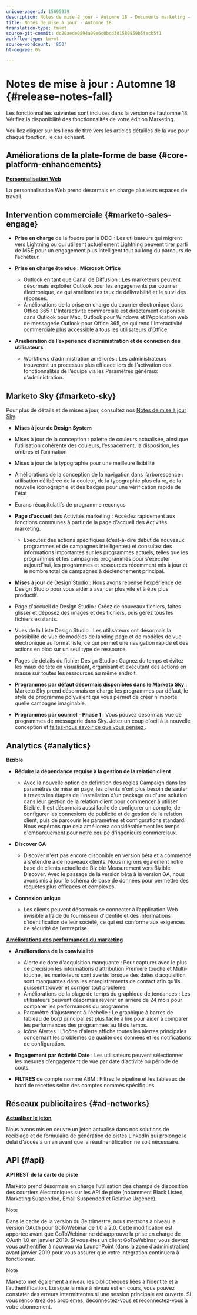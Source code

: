 ```yaml
---
unique-page-id: 15695939
description: Notes de mise à jour - Automne 18 - Documents marketing - Documentation du produit
title: Notes de mise à jour - Automne 18
translation-type: tm+mt
source-git-commit: dc20aede0894a09e6c0bcd3d1580859b5fecb5f1
workflow-type: tm+mt
source-wordcount: '850'
ht-degree: 0%

---
```



# Notes de mise à jour : Automne 18 {#release-notes-fall}

Les fonctionnalités suivantes sont incluses dans la version de l’automne 18. Vérifiez la disponibilité des fonctionnalités de votre édition Marketing.

Veuillez cliquer sur les liens de titre vers les articles détaillés de la vue pour chaque fonction, le cas échéant.

## Améliorations de la plate-forme de base {#core-platform-enhancements}

**[Personnalisation Web](/help/marketo/product-docs/web-personalization/getting-started/workspaces-in-web-personalization.md)**

La personnalisation Web prend désormais en charge plusieurs espaces de travail.

## Intervention commerciale {#marketo-sales-engage}

* **Prise en charge** de la foudre par la DDC : Les utilisateurs qui migrent vers Lightning ou qui utilisent actuellement Lightning peuvent tirer parti de MSE pour un engagement plus intelligent tout au long du parcours de l’acheteur.

* **Prise en charge étendue : Microsoft Office**

   * Outlook en tant que Canal de Diffusion : Les marketeurs peuvent désormais exploiter Outlook pour les engagements par courrier électronique, ce qui améliore les taux de délivrabilité et le suivi des réponses.
   * Améliorations de la prise en charge du courrier électronique dans Office 365 : L&#39;Interactivité commerciale est directement disponible dans Outlook pour Mac, Outlook pour Windows et l&#39;Application web de messagerie Outlook pour Office 365, ce qui rend l&#39;Interactivité commerciale plus accessible à tous les utilisateurs d&#39;Office.

* **Amélioration de l’expérience d’administration et de connexion des utilisateurs**

   * Workflows d’administration améliorés : Les administrateurs trouveront un processus plus efficace lors de l’activation des fonctionnalités de l’équipe via les Paramètres généraux d’administration.

## Marketo Sky {#marketo-sky}

Pour plus de détails et de mises à jour, consultez nos [Notes de mise à jour Sky](https://help.marketo.com).

* **Mises à jour de Design System**

* Mises à jour de la conception : palette de couleurs actualisée, ainsi que l’utilisation cohérente des couleurs, l’espacement, la disposition, les ombres et l’animation
* Mises à jour de la typographie pour une meilleure lisibilité
* Améliorations de la conception de la navigation dans l’arborescence : utilisation délibérée de la couleur, de la typographie plus claire, de la nouvelle iconographie et des badges pour une vérification rapide de l&#39;état
* Ecrans récapitulatifs de programme reconçus

* **Page d&#39;accueil** des Activités marketing : Accédez rapidement aux fonctions communes à partir de la page d’accueil des Activités marketing.

   * Exécutez des actions spécifiques (c’est-à-dire début de nouveaux programmes et de campagnes intelligentes) et consultez des informations importantes sur les programmes actuels, telles que les programmes et les campagnes programmés pour s’exécuter aujourd’hui, les programmes et ressources récemment mis à jour et le nombre total de campagnes à déclenchement principal.

* **Mises à jour** de Design Studio : Nous avons repensé l&#39;expérience de Design Studio pour vous aider à avancer plus vite et à être plus productif.
* Page d&#39;accueil de Design Studio : Créez de nouveaux fichiers, faites glisser et déposez des images et des fichiers, puis gérez tous les fichiers existants.
* Vues de la Liste Design Studio : Les utilisateurs ont désormais la possibilité de vue de modèles de landing page et de modèles de vue électronique au format liste, ce qui permet une navigation rapide et des actions en bloc sur un seul type de ressource.
* Pages de détails du fichier Design Studio : Gagnez du temps et évitez les maux de tête en visualisant, organisant et exécutant des actions en masse sur toutes les ressources au même endroit.
* **Programmes par défaut désormais disponibles dans le Marketo Sky** : Marketo Sky prend désormais en charge les programmes par défaut, le style de programme polyvalent qui vous permet de créer n’importe quelle campagne imaginable.
* **Programmes par courriel - Phase 1** : Vous pouvez désormais vue de programmes de messagerie dans Sky. Jetez un coup d&#39;oeil à la nouvelle conception et [faites-nous savoir ce que vous pensez ](https://go.marketo.com/NextGenUX---USA---Apr-2018-fcp_Landing-Page-Feedback.html).

## Analytics {#analytics}

**Bizible**

* **Réduire la dépendance requise à la gestion de la relation client**

   * Avec la nouvelle option de définition des règles Campaign dans les paramètres de mise en page, les clients n&#39;ont plus besoin de sauter à travers les étapes de l&#39;installation d&#39;un package ou d&#39;une solution dans leur gestion de la relation client pour commencer à utiliser Bizible. Il est désormais aussi facile de configurer un compte, de configurer les connexions de publicité et de gestion de la relation client, puis de parcourir les paramètres et configurations standard. Nous espérons que cela améliorera considérablement les temps d&#39;embarquement pour notre équipe d&#39;ingénieurs commerciaux.

* **Discover GA**

   * Discover n&#39;est pas encore disponible en version bêta et a commencé à s&#39;étendre à de nouveaux clients. Nous migrons également notre base de clients actuelle de Bizible Measurement vers Bizible Discover. Avec le passage de la version bêta à la version GA, nous avons mis à jour le schéma de base de données pour permettre des requêtes plus efficaces et complexes.

* **Connexion unique**

   * Les clients peuvent désormais se connecter à l’application Web invisible à l’aide du fournisseur d’identité et des informations d’identification de leur société, ce qui est conforme aux exigences de sécurité de l’entreprise.

**[Améliorations des performances du marketing](../../product-docs/reporting/performance-insights/performance-insights-overview.md)**

* **Améliorations de la convivialité**

   * Alerte de date d&#39;acquisition manquante : Pour capturer avec le plus de précision les informations d’attribution Première touche et Multi-touche, les marketeurs sont avertis lorsque des dates d’acquisition sont manquantes dans les enregistrements de contact afin qu’ils puissent trouver et corriger tout problème.
   * Améliorations de la plage de temps du graphique de tendances : Les utilisateurs peuvent désormais revenir en arrière de 24 mois pour comparer les performances du programme.
   * Paramètre d&#39;ajustement à l&#39;échelle : Le graphique à barres de tableau de bord principal est plus facile à lire pour aider à comparer les performances des programmes au fil du temps.
   * Icône Alertes : L&#39;icône d&#39;alerte affiche toutes les alertes principales concernant les problèmes de qualité des données et les notifications de configuration.

* **Engagement par Activité Date** : Les utilisateurs peuvent sélectionner les mesures d’engagement de vue par date d’activité ou période de coûts.
* **FILTRES** de compte nommé ABM : Filtrez le pipeline et les tableaux de bord de recettes selon des comptes nommés spécifiques.

## Réseaux publicitaires {#ad-networks}

**[Actualiser le jeton](../../product-docs/demand-generation/social/social-functions/set-up-linkedin-lead-gen-forms.md)**

Nous avons mis en oeuvre un jeton actualisé dans nos solutions de reciblage et de formulaire de génération de pistes LinkedIn qui prolonge le délai d&#39;accès à un an avant que la réauthentification ne soit nécessaire.

## API {#api}

**API REST de la carte de piste**

Marketo prend désormais en charge l’utilisation des champs de disposition des courriers électroniques sur les API de piste (notamment Black Listed, Marketing Suspended, Email Suspended et Relative Urgence).

>[!NOTE]
>
>Dans le cadre de la version du 3e trimestre, nous mettrons à niveau la version OAuth pour GoToWebinar de 1.0 à 2.0. Cette modification est apportée avant que GoToWebinar ne désapprouve la prise en charge de OAuth 1.0 en janvier 2019. Si vous êtes un client GoToWebinar, vous devrez vous authentifier à nouveau via LaunchPoint (dans la zone d’administration) avant janvier 2019 pour vous assurer que votre intégration continuera à fonctionner.

>[!NOTE]
>
>Marketo met également à niveau les bibliothèques liées à l’identité et à l’authentification. Lorsque la mise à niveau est en cours, vous pouvez constater des erreurs intermittentes si une session principale est ouverte. Si vous rencontrez des problèmes, déconnectez-vous et reconnectez-vous à votre abonnement.

